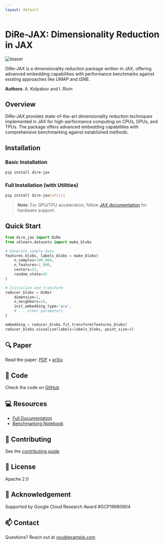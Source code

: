 ```yaml
---
layout: default
---
```


# DiRe-JAX: Dimensionality Reduction in JAX

![teaser](assets/teaser.gif)

DiRe-JAX is a dimensionality reduction package written in JAX, offering advanced embedding capabilities with performance benchmarks against existing approaches like UMAP and tSNE.

**Authors**: A. Kolpakov and I. Rivin

## Overview
DiRe-JAX provides state-of-the-art dimensionality reduction techniques implemented in JAX for high-performance computing on CPUs, GPUs, and TPUs. The package offers advanced embedding capabilities with comprehensive benchmarking against established methods.

## Installation

### Basic Installation
```bash
pip install dire-jax
```

### Full Installation (with Utilities)
```bash
pip install dire-jax[utils]
```

> **Note**: For GPU/TPU acceleration, follow [JAX documentation](https://github.com/google/jax#installation) for hardware support.

## Quick Start

```python
from dire_jax import DiRe
from sklearn.datasets import make_blobs

# Generate sample data
features_blobs, labels_blobs = make_blobs(
    n_samples=100_000, 
    n_features=1_000, 
    centers=12, 
    random_state=42
)

# Initialize and transform
reducer_blobs = DiRe(
    dimension=2,
    n_neighbors=16,
    init_embedding_type='pca',
    # ... other parameters
)

embedding = reducer_blobs.fit_transform(features_blobs)
reducer_blobs.visualize(labels=labels_blobs, point_size=4)
```

## 🔍 Paper
Read the paper: [PDF](paper.pdf) • [arXiv](https://arxiv.org/abs/2503.03156)

## 🧠 Code
Check the code on [GitHub](https://github.com/sashakolpakov/dire-jax.git)

## 💻 Resources
- [Full Documentation](https://sashakolpakov.github.io/dire-jax/)
- [Benchmarking Notebook](https://colab.research.google.com/github/sashakolpakov/dire-jax/blob/main/tests/dire_benchmarks.ipynb)

## 🤝 Contributing
See the [contributing guide](https://sashakolpakov.github.io/dire-jax/contributing.html)

## 📄 License
Apache 2.0

## 🙏 Acknowledgement
Supported by Google Cloud Research Award #GCP19980904

## 📫 Contact
Questions? Reach out at [you@example.com](mailto:you@example.com)
